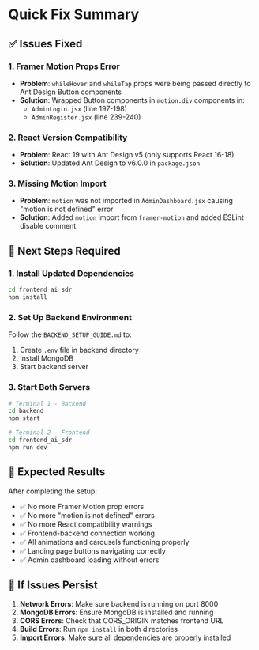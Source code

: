 # Quick Fix Summary

## ✅ Issues Fixed

### 1. Framer Motion Props Error
- **Problem**: `whileHover` and `whileTap` props were being passed directly to Ant Design Button components
- **Solution**: Wrapped Button components in `motion.div` components in:
  - `AdminLogin.jsx` (line 197-198)
  - `AdminRegister.jsx` (line 239-240)

### 2. React Version Compatibility
- **Problem**: React 19 with Ant Design v5 (only supports React 16-18)
- **Solution**: Updated Ant Design to v6.0.0 in `package.json`

### 3. Missing Motion Import
- **Problem**: `motion` was not imported in `AdminDashboard.jsx` causing "motion is not defined" error
- **Solution**: Added `motion` import from `framer-motion` and added ESLint disable comment

## 🔧 Next Steps Required

### 1. Install Updated Dependencies
```bash
cd frontend_ai_sdr
npm install
```

### 2. Set Up Backend Environment
Follow the `BACKEND_SETUP_GUIDE.md` to:
1. Create `.env` file in backend directory
2. Install MongoDB
3. Start backend server

### 3. Start Both Servers
```bash
# Terminal 1 - Backend
cd backend
npm start

# Terminal 2 - Frontend  
cd frontend_ai_sdr
npm run dev
```

## 🎯 Expected Results

After completing the setup:
- ✅ No more Framer Motion prop errors
- ✅ No more "motion is not defined" errors
- ✅ No more React compatibility warnings
- ✅ Frontend-backend connection working
- ✅ All animations and carousels functioning properly
- ✅ Landing page buttons navigating correctly
- ✅ Admin dashboard loading without errors

## 🚨 If Issues Persist

1. **Network Errors**: Make sure backend is running on port 8000
2. **MongoDB Errors**: Ensure MongoDB is installed and running
3. **CORS Errors**: Check that CORS_ORIGIN matches frontend URL
4. **Build Errors**: Run `npm install` in both directories
5. **Import Errors**: Make sure all dependencies are properly installed
